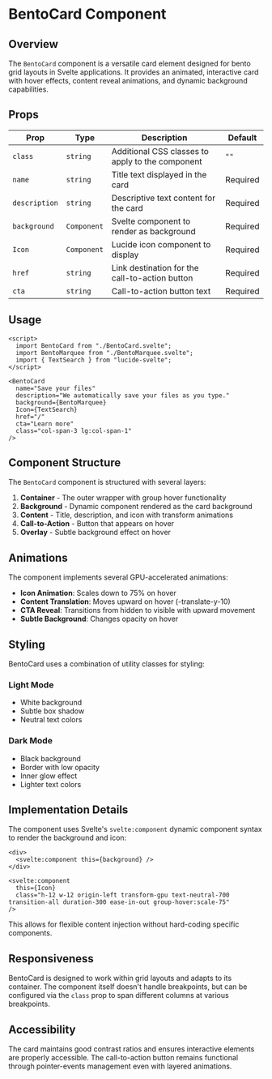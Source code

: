 # BentoCard Component

## Overview

The `BentoCard` component is a versatile card element designed for bento grid layouts in Svelte applications. It provides an animated, interactive card with hover effects, content reveal animations, and dynamic background capabilities.

## Props

| Prop | Type | Description | Default |
|------|------|-------------|---------|
| `class` | `string` | Additional CSS classes to apply to the component | `""` |
| `name` | `string` | Title text displayed in the card | Required |
| `description` | `string` | Descriptive text content for the card | Required |
| `background` | `Component` | Svelte component to render as background | Required |
| `Icon` | `Component` | Lucide icon component to display | Required |
| `href` | `string` | Link destination for the call-to-action button | Required |
| `cta` | `string` | Call-to-action button text | Required |

## Usage

```svelte
<script>
  import BentoCard from "./BentoCard.svelte";
  import BentoMarquee from "./BentoMarquee.svelte";
  import { TextSearch } from "lucide-svelte";
</script>

<BentoCard
  name="Save your files"
  description="We automatically save your files as you type."
  background={BentoMarquee}
  Icon={TextSearch}
  href="/"
  cta="Learn more"
  class="col-span-3 lg:col-span-1"
/>
```

## Component Structure

The `BentoCard` component is structured with several layers:

1. **Container** - The outer wrapper with group hover functionality
2. **Background** - Dynamic component rendered as the card background
3. **Content** - Title, description, and icon with transform animations
4. **Call-to-Action** - Button that appears on hover
5. **Overlay** - Subtle background effect on hover

## Animations

The component implements several GPU-accelerated animations:

- **Icon Animation**: Scales down to 75% on hover
- **Content Translation**: Moves upward on hover (-translate-y-10)
- **CTA Reveal**: Transitions from hidden to visible with upward movement
- **Subtle Background**: Changes opacity on hover

## Styling

BentoCard uses a combination of utility classes for styling:

### Light Mode
- White background
- Subtle box shadow
- Neutral text colors

### Dark Mode
- Black background
- Border with low opacity
- Inner glow effect
- Lighter text colors

## Implementation Details

The component uses Svelte's `svelte:component` dynamic component syntax to render the background and icon:

```svelte
<div>
  <svelte:component this={background} />
</div>

<svelte:component
  this={Icon}
  class="h-12 w-12 origin-left transform-gpu text-neutral-700 transition-all duration-300 ease-in-out group-hover:scale-75"
/>
```

This allows for flexible content injection without hard-coding specific components.

## Responsiveness

BentoCard is designed to work within grid layouts and adapts to its container. The component itself doesn't handle breakpoints, but can be configured via the `class` prop to span different columns at various breakpoints.

## Accessibility

The card maintains good contrast ratios and ensures interactive elements are properly accessible. The call-to-action button remains functional through pointer-events management even with layered animations.